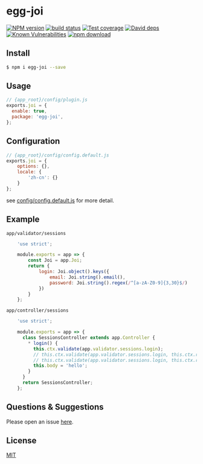 # egg-joi

[![NPM version][npm-image]][npm-url]
[![build status][travis-image]][travis-url]
[![Test coverage][codecov-image]][codecov-url]
[![David deps][david-image]][david-url]
[![Known Vulnerabilities][snyk-image]][snyk-url]
[![npm download][download-image]][download-url]

[npm-image]: https://img.shields.io/npm/v/egg-joi.svg?style=flat-square
[npm-url]: https://npmjs.org/package/egg-joi
[travis-image]: https://img.shields.io/travis/eggjs/egg-joi.svg?style=flat-square
[travis-url]: https://travis-ci.org/eggjs/egg-joi
[codecov-image]: https://img.shields.io/codecov/c/github/eggjs/egg-joi.svg?style=flat-square
[codecov-url]: https://codecov.io/github/eggjs/egg-joi?branch=master
[david-image]: https://img.shields.io/david/eggjs/egg-joi.svg?style=flat-square
[david-url]: https://david-dm.org/eggjs/egg-joi
[snyk-image]: https://snyk.io/test/npm/egg-joi/badge.svg?style=flat-square
[snyk-url]: https://snyk.io/test/npm/egg-joi
[download-image]: https://img.shields.io/npm/dm/egg-joi.svg?style=flat-square
[download-url]: https://npmjs.org/package/egg-joi

<!--
Description here.
-->

## Install

```bash
$ npm i egg-joi --save
```

## Usage

```js
// {app_root}/config/plugin.js
exports.joi = {
  enable: true,
  package: 'egg-joi',
};
```

## Configuration

```js
// {app_root}/config/config.default.js
exports.joi = {
	options: {},
	locale: {
		'zh-cn': {}
	}
};
```

see [config/config.default.js](config/config.default.js) for more detail.

## Example

`app/validator/sessions`

```js
	'use strict';

	module.exports = app => {
	    const Joi = app.Joi;
	    return {
	        login: Joi.object().keys({
	            email: Joi.string().email(),
	            password: Joi.string().regex(/^[a-zA-Z0-9]{3,30}$/)
	        })
	    }
	};
```

`app/controller/sessions`

```js
	'use strict';

	module.exports = app => {
	  class SessionsController extends app.Controller {
	    * login() {
	      this.ctx.validate(app.validator.sessions.login);
	      // this.ctx.validate(app.validator.sessions.login, this.ctx.request.body);
	      // this.ctx.validate(app.validator.sessions.login, this.ctx.request.body, {abortEarly: false}); see [joi] https://github.com/hapijs/joi/blob/v11.0.1/API.md
	      this.body = 'hello';
	    }
	  }
	  return SessionsController;
	};	
```

## Questions & Suggestions

Please open an issue [here](https://github.com/liuxiaodong/egg-joi/issues).

## License

[MIT](LICENSE)
